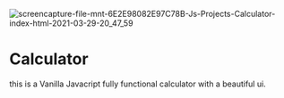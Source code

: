 ![screencapture-file-mnt-6E2E98082E97C78B-Js-Projects-Calculator-index-html-2021-03-29-20_47_59](https://user-images.githubusercontent.com/63497162/112863315-2b5c5200-90d0-11eb-9878-5ebf3c96fb1a.png)
# Calculator
this is a Vanilla Javacript fully functional calculator with a beautiful ui.
